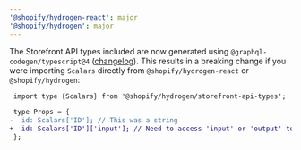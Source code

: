 ```yaml
---
'@shopify/hydrogen-react': major
'@shopify/hydrogen': major
---
```


The Storefront API types included are now generated using `@graphql-codegen/typescript@4` ([changelog](https://github.com/dotansimha/graphql-code-generator/blob/master/packages/plugins/typescript/typescript/CHANGELOG.md#400)). This results in a breaking change if you were importing `Scalars` directly from `@shopify/hydrogen-react` or `@shopify/hydrogen`:

```diff
 import type {Scalars} from '@shopify/hydrogen/storefront-api-types';

 type Props = {
-  id: Scalars['ID']; // This was a string
+  id: Scalars['ID']['input']; // Need to access 'input' or 'output' to get the string
 };
```
